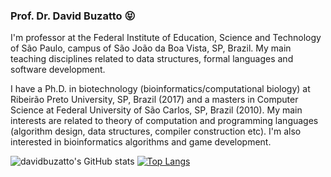 ### Prof. Dr. David Buzatto 😝

I'm professor at the Federal Institute of Education, Science and Technology of São Paulo, campus of São João da Boa Vista, SP, Brazil. My main teaching disciplines related to data structures, formal languages and software development.

I have a Ph.D. in biotechnology (bioinformatics/computational biology) at Ribeirão Preto University, SP, Brazil (2017) and a masters in Computer Science at Federal University of São Carlos, SP, Brazil (2010). My main interests are related to theory of computation and programming languages (algorithm design, data structures, compiler construction etc). I'm also interested in bioinformatics algorithms and game development.

![davidbuzatto's GitHub stats](https://github-readme-stats.vercel.app/api?username=davidbuzatto&show_icons=true&theme=prussian)
[![Top Langs](https://github-readme-stats.vercel.app/api/top-langs/?username=davidbuzatto&theme=github_dark&exclude_repo=CryGetter,CryProteinModelsComparisonLab,CryProteinModelsComparisonData,Excel2LaTeX,CognitorWeb,ESH)](https://github.com/davidbuzatto?tab=repositories)
